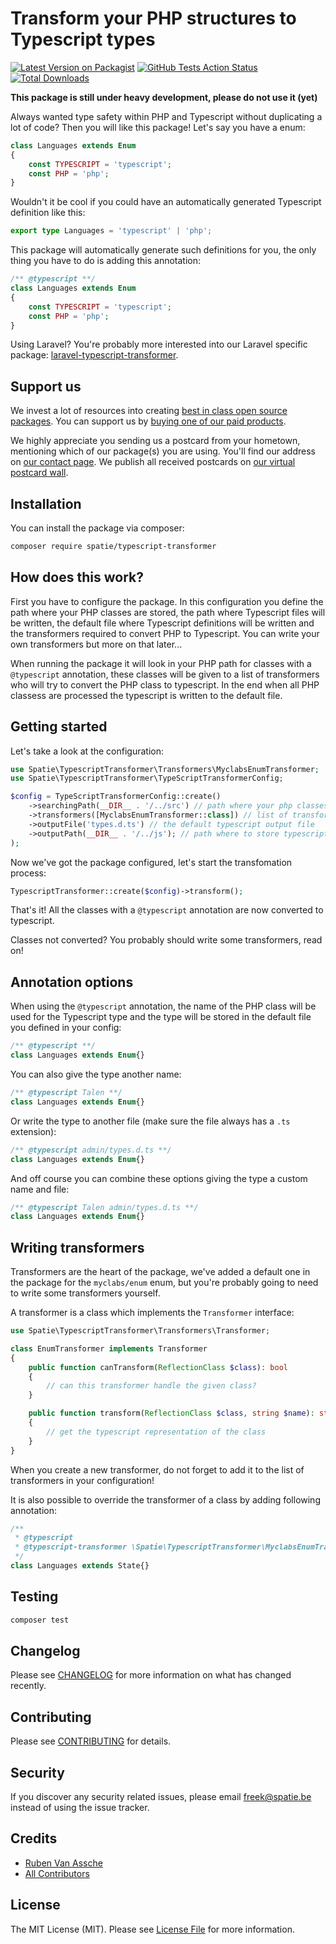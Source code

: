 # Transform your PHP structures to Typescript types

[![Latest Version on Packagist](https://img.shields.io/packagist/v/spatie/typescript-transformer.svg?style=flat-square)](https://packagist.org/packages/spatie/typescript-transformer)
[![GitHub Tests Action Status](https://img.shields.io/github/workflow/status/spatie/typescript-transformer/run-tests?label=tests)](https://github.com/spatie/typescript-transformer/actions?query=workflow%3Arun-tests+branch%3Amaster)
[![Total Downloads](https://img.shields.io/packagist/dt/spatie/typescript-transformer.svg?style=flat-square)](https://packagist.org/packages/spatie/typescript-transformer)

**This package is still under heavy development, please do not use it (yet)**

Always wanted type safety within PHP and Typescript without duplicating a lot of code? Then you will like this package! Let's say you have a enum:

```php
class Languages extends Enum
{
    const TYPESCRIPT = 'typescript';
    const PHP = 'php';
}
```

Wouldn't it be cool if you could have an automatically generated Typescript definition like this:

```typescript
export type Languages = 'typescript' | 'php';
```

This package will automatically generate such definitions for you, the only thing you have to do is adding this annotation:

```php
/** @typescript **/
class Languages extends Enum
{
    const TYPESCRIPT = 'typescript';
    const PHP = 'php';
}
```

Using Laravel? You're probably more interested into our Laravel specific package: [laravel-typescript-transformer](https://github.com/spatie/laravel-typescript-transformer).

## Support us

We invest a lot of resources into creating [best in class open source packages](https://spatie.be/open-source). You can support us by [buying one of our paid products](https://spatie.be/open-source/support-us). 

We highly appreciate you sending us a postcard from your hometown, mentioning which of our package(s) you are using. You'll find our address on [our contact page](https://spatie.be/about-us). We publish all received postcards on [our virtual postcard wall](https://spatie.be/open-source/postcards).

## Installation

You can install the package via composer:

```bash
composer require spatie/typescript-transformer
```

## How does this work?

First you have to configure the package. In this configuration you define the path where your PHP classes are stored, the path where Typescript files will be written, the default file where Typescript definitions will be written and the transformers required to convert PHP to Typescript. You can write your own transformers but more on that later...

When running the package it will look in your PHP path for classes with a `@typescript` annotation, these classes will be given to a list of transformers who will try to convert the PHP class to typescript. In the end when all PHP classess are processed the typescript is written to the default file.

## Getting started

Let's take a look at the configuration:

```php
use Spatie\TypescriptTransformer\Transformers\MyclabsEnumTransformer;
use Spatie\TypescriptTransformer\TypeScriptTransformerConfig;

$config = TypeScriptTransformerConfig::create()
    ->searchingPath(__DIR__ . '/../src') // path where your php classes are
    ->transformers([MyclabsEnumTransformer::class]) // list of transformers
    ->outputFile('types.d.ts') // the default typescript output file
    ->outputPath(__DIR__ . '/../js'); // path where to store typescript files
);
```

Now we've got the package configured, let's start the transfomation process:

```php
TypescriptTransformer::create($config)->transform();
```

That's it! All the classes with a `@typescript` annotation are now converted to typescript.

Classes not converted? You probably should write some transformers, read on!

## Annotation options

When using the `@typescript` annotation, the name of the PHP class will be used for the Typescript type and the type will be stored in the default file you defined in your config:

```php
/** @typescript **/
class Languages extends Enum{}
```

You can also give the type another name:

```php
/** @typescript Talen **/
class Languages extends Enum{}
```

Or write the type to another file (make sure the file always has a `.ts` extension):

```php
/** @typescript admin/types.d.ts **/
class Languages extends Enum{}
```

And off course you can combine these options giving the type a custom name and file:

```php
/** @typescript Talen admin/types.d.ts **/
class Languages extends Enum{}
```

## Writing transformers

Transformers are the heart of the package, we've added a default one in the package for the `myclabs/enum` enum, but you're probably going to need to write some transformers yourself.

A transformer is a class which implements the `Transformer` interface:

```php
use Spatie\TypescriptTransformer\Transformers\Transformer;

class EnumTransformer implements Transformer
{
    public function canTransform(ReflectionClass $class): bool
    {
        // can this transformer handle the given class?
    }

    public function transform(ReflectionClass $class, string $name): string
    {
        // get the typescript representation of the class
    }
}
```

When you create a new transformer, do not forget to add it to the list of transformers in your configuration!

It is also possible to override the transformer of a class by adding following annotation:

```php
/** 
 * @typescript
 * @typescript-transformer \Spatie\TypescriptTransformer\MyclabsEnumTransformer           
 */
class Languages extends State{}
```

## Testing

``` bash
composer test
```

## Changelog

Please see [CHANGELOG](CHANGELOG.md) for more information on what has changed recently.

## Contributing

Please see [CONTRIBUTING](CONTRIBUTING.md) for details.

## Security

If you discover any security related issues, please email freek@spatie.be instead of using the issue tracker.

## Credits

- [Ruben Van Assche](https://github.com/rubenvanassche)
- [All Contributors](../../contributors)

## License

The MIT License (MIT). Please see [License File](LICENSE.md) for more information.
